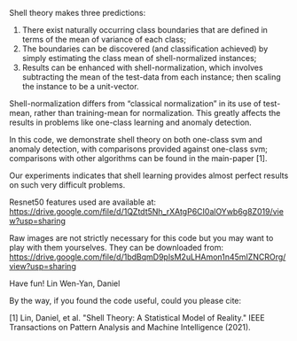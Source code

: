 Shell theory makes three predictions: 
1) There exist naturally occurring class boundaries that are defined in terms of the mean of variance of each class;
2) The boundaries can be discovered (and classification achieved) by simply estimating the class mean of shell-normalized instances;
3) Results can be enhanced with shell-normalization, which involves subtracting the mean of the test-data from each instance; then scaling the instance to be a unit-vector.

Shell-normalization differs from “classical normalization”  in its use of test-mean, rather than training-mean for normalization. This greatly affects the results in problems like one-class learning and anomaly detection. 

In this code, we demonstrate shell theory on both one-class svm and anomaly detection, with comparisons provided against one-class svm; comparisons with other algorithms can be found in the main-paper [1].

Our experiments indicates that shell learning provides almost perfect results on such very difficult problems. 

Resnet50 features used are available at:
https://drive.google.com/file/d/1QZtdt5Nh_rXAtgP6CI0alOYwb6g8Z019/view?usp=sharing

Raw images are not strictly necessary for this code but you may want to play with them yourselves. They can be downloaded from:
https://drive.google.com/file/d/1bdBqmD9plsM2uLHAmon1n45mIZNCROrg/view?usp=sharing

Have fun!
Lin Wen-Yan, Daniel

By the way, if you found the code useful, could you please cite:

[1] Lin, Daniel, et al. "Shell Theory: A Statistical Model of Reality." IEEE Transactions on Pattern Analysis and Machine Intelligence (2021).
